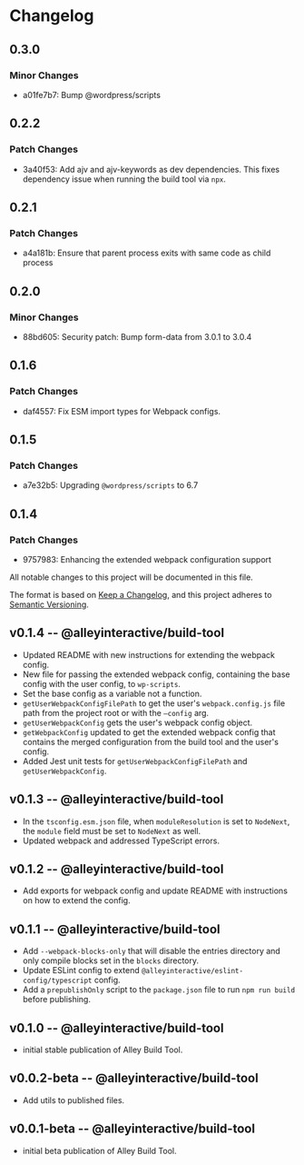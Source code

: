 # Changelog

## 0.3.0

### Minor Changes

- a01fe7b7: Bump @wordpress/scripts

## 0.2.2

### Patch Changes

- 3a40f53: Add ajv and ajv-keywords as dev dependencies. This fixes dependency issue when running the build
  tool via `npx`.

## 0.2.1

### Patch Changes

- a4a181b: Ensure that parent process exits with same code as child process

## 0.2.0

### Minor Changes

- 88bd605: Security patch: Bump form-data from 3.0.1 to 3.0.4

## 0.1.6

### Patch Changes

- daf4557: Fix ESM import types for Webpack configs.

## 0.1.5

### Patch Changes

- a7e32b5: Upgrading `@wordpress/scripts` to 6.7

## 0.1.4

### Patch Changes

- 9757983: Enhancing the extended webpack configuration support

All notable changes to this project will be documented in this file.

The format is based on [Keep a Changelog](https://keepachangelog.com/en/1.0.0/),
and this project adheres to [Semantic Versioning](https://semver.org/spec/v2.0.0.html).

## v0.1.4 -- @alleyinteractive/build-tool

- Updated README with new instructions for extending the webpack config.
- New file for passing the extended webpack config, containing the base config with the user config, to `wp-scripts`.
- Set the base config as a variable not a function.
- `getUserWebpackConfigFilePath` to get the user's `webpack.config.js` file path from the project root or with the `—config` arg.
- `getUserWebpackConfig` gets the user's webpack config object.
- `getWebpackConfig` updated to get the extended webpack config that contains the merged configuration from the build tool and the user's config.
- Added Jest unit tests for `getUserWebpackConfigFilePath` and `getUserWebpackConfig`.

## v0.1.3 -- @alleyinteractive/build-tool

- In the `tsconfig.esm.json` file, when `moduleResolution` is set to `NodeNext`, the `module` field must be set to `NodeNext` as well.
- Updated webpack and addressed TypeScript errors.

## v0.1.2 -- @alleyinteractive/build-tool

- Add exports for webpack config and update README with instructions on how to extend the config.

## v0.1.1 -- @alleyinteractive/build-tool

- Add `--webpack-blocks-only` that will disable the entries directory and only compile blocks set in the `blocks` directory.
- Update ESLint config to extend `@alleyinteractive/eslint-config/typescript` config.
- Add a `prepublishOnly` script to the `package.json` file to run `npm run build` before publishing.

## v0.1.0 -- @alleyinteractive/build-tool

- initial stable publication of Alley Build Tool.

## v0.0.2-beta -- @alleyinteractive/build-tool

- Add utils to published files.

## v0.0.1-beta -- @alleyinteractive/build-tool

- initial beta publication of Alley Build Tool.
